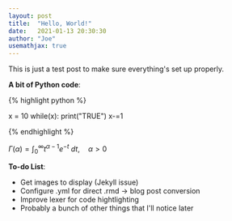 ```yaml
---
layout: post
title:  "Hello, World!"
date:   2021-01-13 20:30:30
author: "Joe"
usemathjax: true
---
```


This is just a test post to make sure everything's set up properly.

**A bit of Python code**:

{% highlight python %}

x = 10
while(x):
    print("TRUE")
    x-=1

{% endhighlight %}

$\Gamma(\alpha) = \int_0^\infty t^{\alpha-1}e^{-t} \ dt, \quad \alpha > 0$

**To-do List**:

- Get images to display (Jekyll issue)
- Configure .yml for direct .rmd -> blog post conversion
- Improve lexer for code hightlighting
- Probably a bunch of other things that I'll notice later
